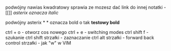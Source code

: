 podwójny nawias kwadratowy sprawia ze mozesz dać link do innej notatki  - [[]]
*asterix oznacza italic*

podwójny asterix * * oznacza bold o tak **testowy bold**

ctrl + o - otworz cos nowego
ctrl + e  - switching modes
ctrl shift f - szukanie
ctrl shift strzałki - zaznaczanie
ctrl alt strzałki - forward back
control strzałki - jak "w" w VIM
